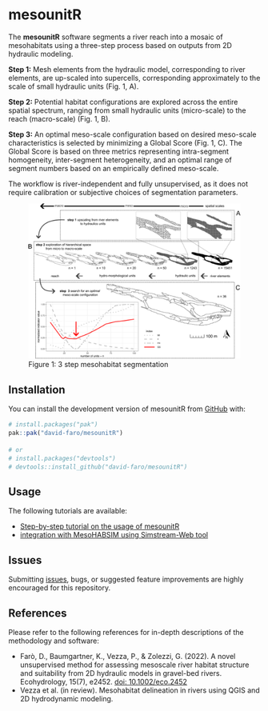 
<!-- README.md is generated from README.Rmd. Please edit that file -->

# mesounitR

<!-- badges: start -->
<!-- badges: end -->

The **mesounitR** software segments a river reach into a mosaic of
mesohabitats using a three-step process based on outputs from 2D
hydraulic modeling.

**Step 1:** Mesh elements from the hydraulic model, corresponding to
river elements, are up-scaled into supercells, corresponding
approximately to the scale of small hydraulic units (Fig. 1, A).

**Step 2:** Potential habitat configurations are explored across the
entire spatial spectrum, ranging from small hydraulic units
(micro-scale) to the reach (macro-scale) (Fig. 1, B).

**Step 3:** An optimal meso-scale configuration based on desired
meso-scale characteristics is selected by minimizing a Global Score
(Fig. 1, C). The Global Score is based on three metrics representing
intra-segment homogeneity, inter-segment heterogeneity, and an optimal
range of segment numbers based on an empirically defined meso-scale.

The workflow is river-independent and fully unsupervised, as it does not
require calibration or subjective choices of segmentation parameters.

<figure>
<img src="docs/figures/workflow_MesoUnit.png"
alt="Figure 1: 3 step mesohabitat segmentation" />
<figcaption aria-hidden="true">Figure 1: 3 step mesohabitat
segmentation</figcaption>
</figure>

## Installation

You can install the development version of mesounitR from
[GitHub](https://github.com/) with:

``` r
# install.packages("pak")
pak::pak("david-faro/mesounitR")

# or
# install.packages("devtools")
# devtools::install_github("david-faro/mesounitR")
```

## Usage

The following tutorials are available:

- [Step-by-step tutorial on the usage of
  mesounitR](https://github.com/david-faro/mesounitR/vignettes/tutorial-mesounitR.Rmd)
- [integration with MesoHABSIM using Simstream-Web
  tool](https://github.com/david-faro/mesounitR/vignettes/processing_MesoHABSIM.Rmd)

## Issues

Submitting [issues](https://github.com/david-faro/mesounitR/issues),
bugs, or suggested feature improvements are highly encouraged for this
repository.

## References

Please refer to the following references for in-depth descriptions of
the methodology and software:

- Farò, D., Baumgartner, K., Vezza, P., & Zolezzi, G. (2022). A novel
  unsupervised method for assessing mesoscale river habitat structure
  and suitability from 2D hydraulic models in gravel-bed rivers.
  Ecohydrology, 15(7), e2452. [doi:
  10.1002/eco.2452](https://doi.org/10.1002/eco.2452)
- Vezza et al. (in review). Mesohabitat delineation in rivers using QGIS
  and 2D hydrodynamic modeling.
